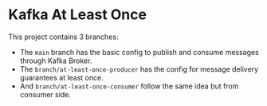 # Kafka At Least Once

This project contains 3 branches:</br>
- The `main` branch has the basic config to publish and consume messages through Kafka Broker.
- The `branch/at-least-once-producer` has the config for message delivery guarantees at least once.
- And `branch/at-least-once-consumer` follow the same idea but from consumer side.
